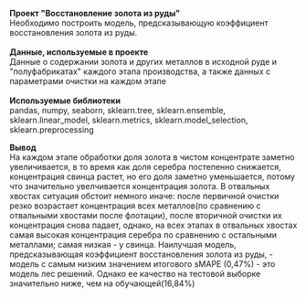 **Проект "Восстановление золота из руды"**<br>
Необходимо построить модель, предсказывающую коэффициент восстановления золота из руды.<br><br>
**Данные, используемые в проекте**<br>
Данные о содержании золота и других металлов в исходной руде и "полуфабрикатах" каждого этапа производства, а также данных с параметрами очистки на каждом этапе<br><br>
**Используемые библиотеки**<br>
pandas, numpy, seaborn, sklearn.tree, sklearn.ensemble, sklearn.linear_model, sklearn.metrics, sklearn.model_selection, sklearn.preprocessing

**Вывод**<br>
На каждом этапе обработки доля золота в чистом концентрате заметно увеличивается, в то время как доля серебра постепенно снижается, концентрация свинца растет, но его доля заметно уменьшается, потому что значительно увелчивается концентрация золота.
В отвальных хвостах ситуация обстоит немного иначе: после первичной очистки резко возрастает концентрация всех металлов(по сравнению с отвальными хвостами после флотации), после вторичной очистки их концентрация снова падает, однако, на всех этапах в отвальных хвостах самая высокая концентрация серебра по сравнению с остальными металлами; самая низкая - у свинца.
Наилучшая модель, предсказывающая коэффициент восстановления золота из руды, - модель с самым низким значением итогового sMAPE (0,47%) - это модель лес решений. Однако ее качество на тестовой выборке значительно ниже, чем на обучающей(16,84%)
